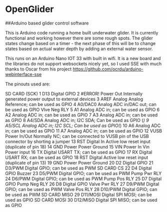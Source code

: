 # OpenGlider
##Arduino based glider control software

This is Arduino code running a home built underwater glider.  It is currently functional and working however
there are some rough spots.  The glider states change based on a timer - the next phase of this will be 
to change states based on actual water depth by adding an external water sensor.

This runs on an Arduino Nano IOT 33 with built in wifi.  It is a new board and the libraries do not support websockets nicely yet, so I used SSE with much thanks to Oscar from his project https://github.com/ocrdu/arduino-webinterface-sse

The pinouts used are:

SD CARD (SCK)	1	D13	Digital	GPIO
		2	#ERROR!	Power Out	Internally generated power output to external devices
		3	AREF	Analog	Analog Reference; can be used as GPIO
		4	A0/DAC0	Analog	ADC in/DAC out; can be used as GPIO
Vlve Neg RLY	5	A1	Analog	ADC in; can be used as GPIO
	            6	A2	Analog	ADC in; can be used as GPIO
	            7	A3	Analog	ADC in; can be used as GPIO
              8	A4/SDA	Analog	ADC in; I2C SDA; Can be used as GPIO (*)
              9	A5/SCL	Analog	ADC in; I2C SCL; Can be used as GPIO(*)
              10	A6	Analog	ADC in; can be used as GPIO
              11	A7	Analog	ADC in; can be used as GPIO
              12	VUSB	Power In/Out	Normally NC; can be connected to VUSB pin of the USB connector by shorting a jumper
              13	RST	Digital In	Active low reset input (duplicate of pin 18)
              14	GND	Power	Power Ground
              15	VIN	Power In	Vin Power input
              16	TX	Digital	USART TX; can be used as GPIO
              17	RX	Digital	USART RX; can be used as GPIO
              18	RST	Digital	Active low reset input (duplicate of pin 13)
              19	GND	Power	Power Ground
              20	D2	Digital	GPIO
              21	D3/PWM	Digital	GPIO; can be used as PWM
SD CARD CS	  22	D4	Digital	GPIO
Buzzer 	      23	D5/PWM	Digital	GPIO; can be used as PWM
Pump Pwr RLY	24	D6/PWM	Digital	GPIO; can be used as PWM
Pump Pos RLY	25	D7	Digital	GPIO
Pump Neg RLY	26	D8	Digital	GPIO
Valve Pwr RLY	27	D9/PWM	Digital	GPIO; can be used as PWM
Valve Pos RLY	28	D10/PWM	Digital	GPIO; can be used as PWM
SD CARD MISO  29	D11/MOSI	Digital	SPI MOSI; can be used as GPIO
SD CARD MOSI  30	D12/MISO	Digital	SPI MISO; can be used as GPIO
